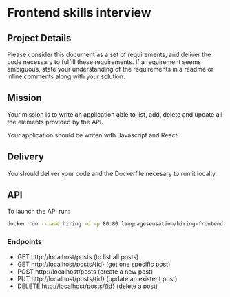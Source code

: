 # Frontend skills interview

## Project Details

Please consider this document as a set of requirements, and deliver the code necessary to fulfill these requirements. If a requirement seems ambiguous, state your understanding of the requirements in a readme or inline comments along with your solution.

## Mission

Your mission is to write an application able to list, add, delete and update all the elements provided by the API.

Your application should be writen with Javascript and React.

## Delivery

You should deliver your code and the Dockerfile necesary to run it locally.

## API

To launch the API run:
```sh
docker run --name hiring -d -p 80:80 languagesensation/hiring-frontend:latest
```

### Endpoints

- GET http://localhost/posts (to list all posts)
- GET http://localhost/posts/{id} (get one specific post)
- POST http://localhost/posts (create a new post)
- PUT http://localhost/posts/{id} (update an existent post)
- DELETE http://localhost/posts/{id} (delete a post)
